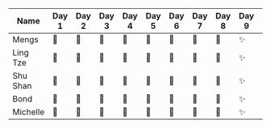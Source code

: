 Name|Day 1|Day 2|Day 3|Day 4|Day 5|Day 6|Day 7|Day 8|Day 9|Day 10
----|-----|-----|-----|-----|-----|-----|-----|-----|-----|------
Mengs|:muscle:|:muscle:|:muscle:|:muscle:|:muscle:|:muscle:|:muscle:|:muscle:|:sparkles:||
Ling Tze|:muscle:|:muscle:|:muscle:|:muscle:|:muscle:|:muscle:|:muscle:|:muscle:|:sparkles:||
Shu Shan|:muscle:|:muscle:|:no_good:|:no_good:|:no_good:|:muscle:|:no_good:|:no_good:|:sparkles:||
Bond|:no_good:|:no_good:|:no_good:|:no_good:|:no_good:|:no_good:|:no_good:|:no_good:|:sparkles:||
Michelle|:muscle:|:muscle:|:no_good:|:no_good:|:no_good:|:muscle:|:muscle:|:muscle:|:sparkles:||
